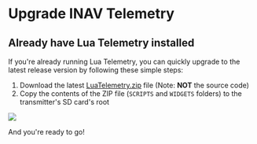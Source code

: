 # Upgrade INAV Telemetry
## Already have Lua Telemetry installed
If you're already running Lua Telemetry, you can quickly upgrade to the latest release version by following these simple steps:

1. Download the latest [LuaTelemetry.zip](https://github.com/iNavFlight/LuaTelemetry/releases/latest) file (Note: **NOT** the source code)
1. Copy the contents of the ZIP file (`SCRIPTS` and `WIDGETS` folders) to the transmitter's SD card's root

![](http://www.leethost.com/link_pics/master.png)

And you're ready to go!
